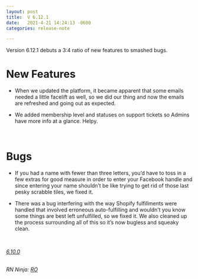```yaml
---
layout: post
title:  V 6.12.1
date:   2021-4-21 14:24:13 -0600
categories: release-note

---
```

Version 6.12.1 debuts a 3:4 ratio of new features to smashed bugs.


# New Features

- When we updated the platform, it became apparent that some emails needed a little facelift as well, so we did our thing and now the emails are refreshed and going out as expected. 
 
- We added membership level and statuses on support tickets so Admins have more info at a glance. Helpy. 

<br/>

# Bugs

- If you had a name with fewer than three letters, you’d have to toss in a few extras for good measure in order to enter your Facebook handle and since entering your name shouldn’t be like trying to get rid of those last pesky scrabble tiles, we fixed it. 

- There was a bug interfering with the way Shopify fulfillments were handled that involved erroneous auto-fulfilling and wouldn’t you know some things are best left unfulfilled, so we fixed it. We also cleaned up the process surrounding all of this so it’s now bugless and squeaky clean. 
 


<br/>

*[6.10.0](https://github.com/streetparking/my-streetparking/releases/tag/v6.10.0)*
<br/>
<br/>


_RN Ninja: [RO](https://github.com/robyanna)_
 
 
 